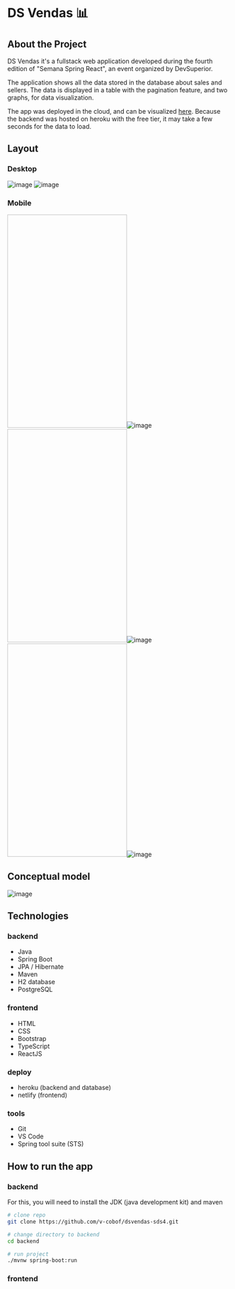 # DS Vendas 📊

## About the Project

DS Vendas it's a fullstack web application developed during the fourth edition of "Semana Spring React", an event organized by DevSuperior.

The application shows all the data stored in the database about sales and sellers. The data is displayed in a table with the pagination feature, and two graphs, for data visualization.

The app was deployed in the cloud, and can be visualized <a href="https://dsvendas-vcobo.netlify.app/">here</a>. Because the backend was hosted on heroku with the free tier, it may take a few seconds for the data to load.

## Layout
### Desktop
![image](https://user-images.githubusercontent.com/85073588/156373521-16fb412d-d89a-46da-8ae6-fb0f3f245dff.png)
![image](https://user-images.githubusercontent.com/85073588/156374232-6b817175-2977-49a8-b920-cf13894d0b21.png)

### Mobile
<img style="width: 270px; height: 480px">![image](https://user-images.githubusercontent.com/85073588/156373679-a1380583-a69c-48dc-be69-ef54ffd08580.png)</img>
<img style="width: 270px; height: 480px">![image](https://user-images.githubusercontent.com/85073588/156374303-f721383c-ad07-442e-ae32-db7ea5d8e350.png)</img>
<img style="width: 270px; height: 480px">![image](https://user-images.githubusercontent.com/85073588/156374383-61b19148-831d-4707-be67-5da92a7eb14c.png)</img>

## Conceptual model
<img >![image](https://user-images.githubusercontent.com/85073588/156374865-d720d90e-162b-44fa-b92f-5e2f8a7234b6.png)</img>

## Technologies

### backend
- Java
- Spring Boot
- JPA / Hibernate
- Maven
- H2 database
- PostgreSQL

### frontend
- HTML
- CSS
- Bootstrap
- TypeScript
- ReactJS

### deploy
- heroku (backend and database)
- netlify (frontend)

### tools
- Git
- VS Code
- Spring tool suite (STS)

## How to run the app
### backend
For this, you will need to install the JDK (java development kit) and maven

```bash
# clone repo
git clone https://github.com/v-cobof/dsvendas-sds4.git

# change directory to backend
cd backend

# run project
./mvnw spring-boot:run
```

### frontend



